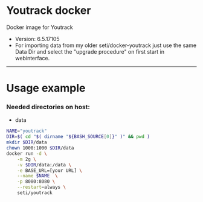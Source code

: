 # Youtrack docker
Docker image for Youtrack

- Version: 6.5.17105
- For importing data from my older seti/docker-youtrack just use the same Data Dir and select the "upgrade procedure" on first start in webinterface.


---
Usage example
===
### Needed directories on host:
- data

```bash
NAME="youtrack"
DIR=$( cd "$( dirname "${BASH_SOURCE[0]}" )" && pwd )
mkdir $DIR/data
chown 1000:1000 $DIR/data
docker run -d \
	-m 2g \
	-v $DIR/data:/data \
	-e BASE_URL=[your URL] \
	--name $NAME  \
	-p 8080:8080 \
	--restart=always \
	seti/youtrack
```
